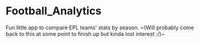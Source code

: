 # Football_Analytics
Fun little app to compare EPL teams' stats by season. 
~(Will probably come back to this at some point to finish up but kinda lost interest :/)~

